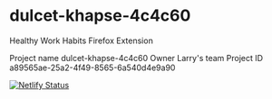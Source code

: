 # dulcet-khapse-4c4c60
Healthy Work Habits Firefox Extension

Project name
    dulcet-khapse-4c4c60
Owner
    Larry's team
Project ID
    a89565ae-25a2-4f49-8565-6a540d4e9a90

[![Netlify Status](https://api.netlify.com/api/v1/badges/a89565ae-25a2-4f49-8565-6a540d4e9a90/deploy-status)](https://app.netlify.com/projects/dulcet-khapse-4c4c60/deploys)
